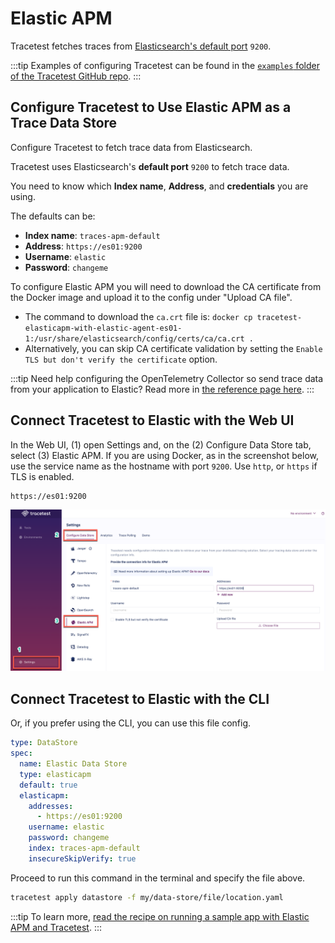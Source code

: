 # Elastic APM

Tracetest fetches traces from [Elasticsearch's default port](https://discuss.elastic.co/t/what-are-ports-9200-and-9300-used-for/238578) `9200`.

:::tip
Examples of configuring Tracetest can be found in the [`examples` folder of the Tracetest GitHub repo](https://github.com/kubeshop/tracetest/tree/main/examples).
:::

## Configure Tracetest to Use Elastic APM as a Trace Data Store

Configure Tracetest to fetch trace data from Elasticsearch.

Tracetest uses Elasticsearch's **default port** `9200` to fetch trace data.

You need to know which **Index name**, **Address**, and **credentials** you are using.

The defaults can be:

- **Index name**: `traces-apm-default`
- **Address**: `https://es01:9200`
- **Username**: `elastic`
- **Password**: `changeme`

To configure Elastic APM you will need to download the CA certificate from the Docker image and upload it to the config under "Upload CA file".

- The command to download the `ca.crt` file is:
  `docker cp tracetest-elasticapm-with-elastic-agent-es01-1:/usr/share/elasticsearch/config/certs/ca/ca.crt .`
- Alternatively, you can skip CA certificate validation by setting the `Enable TLS but don't verify the certificate` option.

:::tip
Need help configuring the OpenTelemetry Collector so send trace data from your application to Elastic? Read more in [the reference page here](../opentelemetry-collector-configuration-file-reference).
:::

## Connect Tracetest to Elastic with the Web UI

In the Web UI, (1) open Settings and, on the (2) Configure Data Store tab, select (3) Elastic APM. If you are using Docker, as in the screenshot below, use the service name as the hostname with port `9200`. Use `http`, or `https` if TLS is enabled.

```
https://es01:9200
```

![ElasticAPM](../img/ElasticAPM-settings.png)

<!---![](https://res.cloudinary.com/djwdcmwdz/image/upload/v1674566041/Blogposts/Docs/screely-1674566018046_ci0st9.png)-->

## Connect Tracetest to Elastic with the CLI

Or, if you prefer using the CLI, you can use this file config.

```yaml
type: DataStore
spec:
  name: Elastic Data Store
  type: elasticapm
  default: true
  elasticapm:
    addresses:
      - https://es01:9200
    username: elastic
    password: changeme
    index: traces-apm-default
    insecureSkipVerify: true
```

Proceed to run this command in the terminal and specify the file above.

```bash
tracetest apply datastore -f my/data-store/file/location.yaml
```

:::tip
To learn more, [read the recipe on running a sample app with Elastic APM and Tracetest](../../examples-tutorials/recipes/running-tracetest-with-elasticapm.md).
:::
